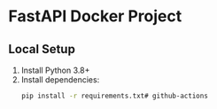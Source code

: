# FastAPI Docker Project

## Local Setup
1. Install Python 3.8+
2. Install dependencies:
   ```bash
   pip install -r requirements.txt# github-actions

